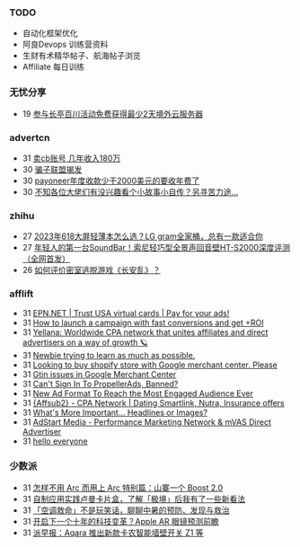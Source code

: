 ### TODO
-  自动化框架优化
-  阿良Devops 训练营资料
-  生财有术精华帖子、航海帖子浏览
-  Affiliate 每日训练

### 无忧分享
<!-- ruyo:START -->
-  19 [参与长亭百川活动免费获得最少2天境外云服务器](https://51.ruyo.net/18392.html)<!-- ruyo:END -->

### advertcn
<!-- advertcn:START -->
-  31 [卖cb账号 几年收入180万](https://www.advertcn.com/forum.php?mod=viewthread&tid=110634)
-  30 [骗子联盟揭发](https://www.advertcn.com/forum.php?mod=viewthread&tid=110631)
-  30 [payoneer年度收款少于2000美元的要收年费了](https://www.advertcn.com/forum.php?mod=viewthread&tid=110619)
-  30 [不知各位大佬们有没兴趣看个小故事小自传？另寻苦力途...](https://www.advertcn.com/forum.php?mod=viewthread&tid=110618)<!-- advertcn:END -->

### zhihu
<!-- zhihu:START -->
-  27 [2023年618大屏轻薄本怎么选？LG gram全家桶，总有一款适合你](http://zhuanlan.zhihu.com/p/632641888?utm_campaign=rss&utm_medium=rss&utm_source=rss&utm_content=title)
-  27 [年轻人的第一台SoundBar！索尼轻巧型全景声回音壁HT-S2000深度评测（全网首发）](http://zhuanlan.zhihu.com/p/630990296?utm_campaign=rss&utm_medium=rss&utm_source=rss&utm_content=title)
-  26 [如何评价密室逃脱游戏《长安乱》？](http://www.zhihu.com/question/563950552/answer/3045961312?utm_campaign=rss&utm_medium=rss&utm_source=rss&utm_content=title)<!-- zhihu:END -->

### afflift
<!-- afflift:START -->
-  31 [EPN.NET | Trust USA virtual cards | Pay for your ads!](https://afflift.com/f/threads/epn-net-trust-usa-virtual-cards-pay-for-your-ads.11039/?utm_source=rss&utm_medium=rss)
-  31 [How to launch a campaign with fast conversions and get +ROI](https://afflift.com/f/threads/how-to-launch-a-campaign-with-fast-conversions-and-get-roi.11041/?utm_source=rss&utm_medium=rss)
-  31 [Yellana: Worldwide CPA network that unites affiliates and direct advertisers on a way of growth 🪐](https://afflift.com/f/threads/yellana-worldwide-cpa-network-that-unites-affiliates-and-direct-advertisers-on-a-way-of-growth-%F0%9F%AA%90.10512/?utm_source=rss&utm_medium=rss)
-  31 [Newbie trying to learn as much as possible.](https://afflift.com/f/threads/newbie-trying-to-learn-as-much-as-possible.11038/?utm_source=rss&utm_medium=rss)
-  31 [Looking to buy shopify store with Google merchant center. Please](https://afflift.com/f/threads/looking-to-buy-shopify-store-with-google-merchant-center-please.7712/?utm_source=rss&utm_medium=rss)
-  31 [Gtin issues in Google Merchant Center](https://afflift.com/f/threads/gtin-issues-in-google-merchant-center.10495/?utm_source=rss&utm_medium=rss)
-  31 [Can&#39;t Sign In To PropellerAds, Banned?](https://afflift.com/f/threads/cant-sign-in-to-propellerads-banned.11035/?utm_source=rss&utm_medium=rss)
-  31 [New Ad Format To Reach the Most Engaged Audience Ever](https://afflift.com/f/threads/new-ad-format-to-reach-the-most-engaged-audience-ever.10806/?utm_source=rss&utm_medium=rss)
-  31 [{Affsub2}  - CPA Network | Dating Smartlink, Nutra, Insurance offers](https://afflift.com/f/threads/affsub2-cpa-network-dating-smartlink-nutra-insurance-offers.9010/?utm_source=rss&utm_medium=rss)
-  31 [What&#39;s More Important... Headlines or Images?](https://afflift.com/f/threads/whats-more-important-headlines-or-images.11037/?utm_source=rss&utm_medium=rss)
-  31 [AdStart Media - Performance Marketing Network &amp; mVAS Direct Advertiser](https://afflift.com/f/threads/adstart-media-performance-marketing-network-mvas-direct-advertiser.9494/?utm_source=rss&utm_medium=rss)
-  31 [hello everyone](https://afflift.com/f/threads/hello-everyone.11036/?utm_source=rss&utm_medium=rss)<!-- afflift:END -->

### 少数派
<!-- sspai:START -->
-  31 [怎样不用 Arc 而用上 Arc 特别篇：山寨一个 Boost 2.0](https://sspai.com/prime/story/alternative-to-arc-boost)
-  31 [自制应用实践卢曼卡片盒，了解「极境」后我有了一些新看法](https://sspai.com/post/79895)
-  31 [「空调救命」不是玩笑话，聊聊中暑的预防、发现与救治](https://sspai.com/post/74761)
-  31 [开启下一个十年的科技变革？Apple AR 眼镜预测前瞻](https://sspai.com/post/80084)
-  31 [派早报：Aqara 推出新款卡农智能墙壁开关 Z1 等](https://sspai.com/post/80087)<!-- sspai:END -->
